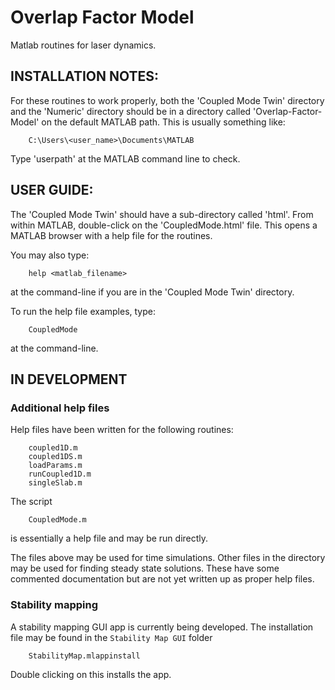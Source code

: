 # Overlap Factor Model
Matlab routines for laser dynamics.  

## INSTALLATION NOTES:
For these routines to work properly, both the 'Coupled Mode Twin' directory
and the 'Numeric' directory should be in a directory called 
'Overlap-Factor-Model' on the default MATLAB path. This is usually something
like:

```
    C:\Users\<user_name>\Documents\MATLAB
```

Type 'userpath' at the MATLAB command line to check.

## USER GUIDE:
The 'Coupled Mode Twin' should have a sub-directory called 'html'. From 
within MATLAB, double-click on the 'CoupledMode.html' file. This opens a 
MATLAB browser with a help file for the routines.

You may also type: 

```
    help <matlab_filename>
``` 

at the command-line if you are in the 'Coupled Mode Twin' directory.

To run the help file examples, type:

```
    CoupledMode
```

at the command-line.

## IN DEVELOPMENT
### Additional help files
Help files have been written for the following routines:

```
    coupled1D.m
    coupled1DS.m
    loadParams.m
    runCoupled1D.m
    singleSlab.m
```

The script 

```
    CoupledMode.m
```

is essentially a help file and may be run directly.

The files above may be used for time simulations. Other files in the 
directory may be used for finding steady state solutions. These have 
some commented documentation but are not yet written up as proper help 
files.

### Stability mapping
A stability mapping GUI app is currently being developed. The installation 
file may be found in the ```Stability Map GUI``` folder

```
    StabilityMap.mlappinstall
```

Double clicking on this installs the app.


